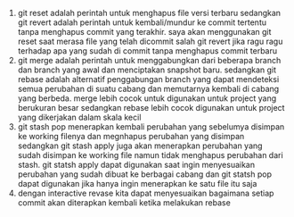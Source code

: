 1. git reset adalah perintah untuk menghapus file versi terbaru sedangkan git revert adalah perintah untuk kembali/mundur ke commit tertentu tanpa menghapus commit yang terakhir. saya akan menggunakan git reset saat merasa file yang telah dicommit salah  git revert jika ragu ragu terhadap apa yang sudah di commit tanpa menghapus commit terbaru 
2. git merge adalah perintah untuk menggabungkan dari beberapa branch dan branch yang awal dan menciptakan snapshot baru. sedangkan git rebase adalah alternatif penggabungan branch yang dapat mendeteksi semua perubahan di suatu cabang dan memutarnya kembali di cabang yang berbeda. merge lebih cocok untuk digunakan untuk project yang berukuran besar sedangkan rebase lebih cocok digunakan untuk project yang dikerjakan dalam skala kecil
3. git stash pop menerapkan kembali perubahan yang sebelumya disimpan ke working filenya dan megnhapus perubahan yang disimpan sedangkan git stash apply juga akan menerapkan perubahan yang sudah disimpan ke working file namun tidak menghapus perubahan dari stash. git statsh apply dapat digunakan saat ingin menyesuaikan perubahan yang sudah dibuat ke berbagai cabang dan git statsh pop dapat digunakan jika hanya ingin menerapkan ke satu file itu saja
4. dengan interactive revase kita dapat menyesuaikan bagaimana setiap commit akan diterapkan kembali ketika melakukan rebase